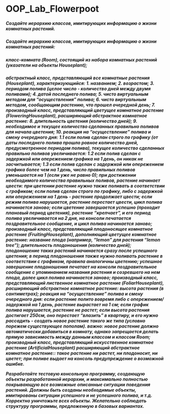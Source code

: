 # OOP_Lab_Flowerpoot
<h5> Создайте иерархию классов, имитирующих информацию о жизни комнатных растений.

<h5> Создайте иерархию классов, имитирующих информацию о жизни комнатных растений:
 <h5>класc-комната (Room), состоящий из набора комнатных растений (указатели на объекты Houseplant);
 <h5>абстрактный класс, представляющий все комнатные растения (Houseplant), характеризующийся:
1. названием;
2. возрастом;
3. периодом полива (целое число - количество дней между двумя поливами);
4. датой последнего полива;
5. чисто виртуальным методом для “осуществления” полива;
6. чисто виртуальным методом, сообщающим растению, что прошел очередной день;
7. производный класс, представляющий цветущее комнатное растение (FloweringHouseplant), расширяющий абстрактное комнатное растение:
8. длительность цветения (количество дней);
9. необходимое и текущее количество сделанных правильно поливов для начала цветения;
10. реакция на “осуществление” полива и смену очередного дня:
1.1 если полив сделан строго по графику (от даты последнего полива прошло ровное количество дней, предусмотренное периодом полива), текущее количество сделанных правильно поливов увеличивается:
1.2 если полив сделан с задержкой или опережением графика на 1 день, он никак не засчитывается;
1.3 если полив сделан с задержкой или опережением графика более чем на 1 день, число правильных поливов уменьшается на 1 (если уже не равно 0);
при достижении необходимого количества правильных поливов, растение начинает цвести:
при цветении растение нужно также поливать в соответствии с графиком;
если полив сделан строго по графику, либо с задержкой или опережением на 1 день - растение продолжает цвести;
если режим полива нарушается, растение перестает цвести, цикл полива начинается заново;
если цветение завершается успешно (проходит плановый период цветения), растение “крепчает”, и его период полива увеличивается на 2 дня, на консоли печатается поздравительное сообщение, и цикл полива начинается заново;
производный класс, представляющий плодоносящее комнатное растение (FruitingHouseplant), дополняющий цветущее комнатное растение:
название плода (например, “lemon” для растения “lemon tree”);
длительность плодоношения (количество дней);
плодоношение таких растений начинается сразу после успешного цветения;
в период плодоношения также нужно поливать растение в соответствии с графиком, правила аналогичны цветению;
успешное завершение плодоношения печатает на консоли поздравительное сообщение с упоминанием названия растения и созревшего на нем плода, далее цикл полива начинается заново;
производный класс, представляющий лиственное комнатное растение (FoliarHouseplant), расширяющий абстрактное комнатное растение:
высота растения (в сантиметрах);
реакция на “осуществление” полива и смену очередного дня:
если растение полито вовремя либо с опережением/задержкой на 1 день, растение вырастает на 1 см;
если график полива нарушается, растение не растет;
если высота растения достигает 250см, оно перестает “влазить” в квартиру, и его нужно рассадить - создать новое растение такого же типа (условно порежем существующее пополам).
важно: новое растение должно автоматически добавиться в комнату, однако запрещается делать прямую зависимость между данным классом и классом Room;
производный класс, представляющий искусственное комнатное растение (ArtificialHouseplant) расширяющий абстрактное комнатное растение::
такое растение ни растет, ни плодоносит, ни цветет;
при поливе выдает на консоль предупреждение о возможной ошибке.

Разработайте тестовую консольную программу, создающую объекты разработанной иерархии, и максимально полностью покрывающую все возможные описанные ситуации поведения растений. Должны быть созданы необходимые объекты, имитированы ситуации успешного и не успешного полива, и т.д. Корректно уничтожьте всех объекты. Желательно соблюдать структуру программы, предложенную в базовых вариантах.
